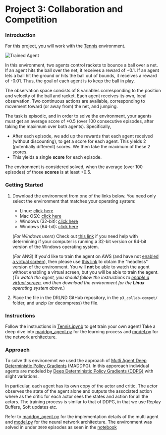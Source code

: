 [//]: # (Image References)

[image1]: https://user-images.githubusercontent.com/10624937/42135623-e770e354-7d12-11e8-998d-29fc74429ca2.gif "Trained Agent"
[image2]: https://user-images.githubusercontent.com/10624937/42135622-e55fb586-7d12-11e8-8a54-3c31da15a90a.gif "Soccer"


# Project 3: Collaboration and Competition

### Introduction

For this project, you will work with the [Tennis](https://github.com/Unity-Technologies/ml-agents/blob/master/docs/Learning-Environment-Examples.md#tennis) environment.

![Trained Agent][image1]

In this environment, two agents control rackets to bounce a ball over a net. If an agent hits the ball over the net, it receives a reward of +0.1.  If an agent lets a ball hit the ground or hits the ball out of bounds, it receives a reward of -0.01.  Thus, the goal of each agent is to keep the ball in play.

The observation space consists of 8 variables corresponding to the position and velocity of the ball and racket. Each agent receives its own, local observation.  Two continuous actions are available, corresponding to movement toward (or away from) the net, and jumping. 

The task is episodic, and in order to solve the environment, your agents must get an average score of +0.5 (over 100 consecutive episodes, after taking the maximum over both agents). Specifically,

- After each episode, we add up the rewards that each agent received (without discounting), to get a score for each agent. This yields 2 (potentially different) scores. We then take the maximum of these 2 scores.
- This yields a single **score** for each episode.

The environment is considered solved, when the average (over 100 episodes) of those **scores** is at least +0.5.

### Getting Started

1. Download the environment from one of the links below.  You need only select the environment that matches your operating system:
    - Linux: [click here](https://s3-us-west-1.amazonaws.com/udacity-drlnd/P3/Tennis/Tennis_Linux.zip)
    - Mac OSX: [click here](https://s3-us-west-1.amazonaws.com/udacity-drlnd/P3/Tennis/Tennis.app.zip)
    - Windows (32-bit): [click here](https://s3-us-west-1.amazonaws.com/udacity-drlnd/P3/Tennis/Tennis_Windows_x86.zip)
    - Windows (64-bit): [click here](https://s3-us-west-1.amazonaws.com/udacity-drlnd/P3/Tennis/Tennis_Windows_x86_64.zip)
    
    (_For Windows users_) Check out [this link](https://support.microsoft.com/en-us/help/827218/how-to-determine-whether-a-computer-is-running-a-32-bit-version-or-64) if you need help with determining if your computer is running a 32-bit version or 64-bit version of the Windows operating system.

    (_For AWS_) If you'd like to train the agent on AWS (and have not [enabled a virtual screen](https://github.com/Unity-Technologies/ml-agents/blob/master/docs/Training-on-Amazon-Web-Service.md)), then please use [this link](https://s3-us-west-1.amazonaws.com/udacity-drlnd/P3/Tennis/Tennis_Linux_NoVis.zip) to obtain the "headless" version of the environment.  You will **not** be able to watch the agent without enabling a virtual screen, but you will be able to train the agent.  (_To watch the agent, you should follow the instructions to [enable a virtual screen](https://github.com/Unity-Technologies/ml-agents/blob/master/docs/Training-on-Amazon-Web-Service.md), and then download the environment for the **Linux** operating system above._)

2. Place the file in the DRLND GitHub repository, in the `p3_collab-compet/` folder, and unzip (or decompress) the file. 

### Instructions

Follow the instructions in [Tennis.ipynb](https://github.com/adityaharish/p3_collaboration_and_competition/blob/master/Tennis.ipynb) to get train your own agent!  Take a deep dive into [maddpg_agent.py](https://github.com/adityaharish/p3_collaboration_and_competition/blob/master/maddpg_agent.py) for the learning process and [model.py](https://github.com/adityaharish/p3_collaboration_and_competition/blob/master/model.py) for the network architecture.

### Approach

To solve this environemnt we used the approach of [Mutli Agent Deep Deterministic Policy Gradients](https://papers.nips.cc/paper/7217-multi-agent-actor-critic-for-mixed-cooperative-competitive-environments.pdf) (MADDPG). In this apporoach individual agents are modeled by [Deep Deterministic Policy Gradients (DDPG)](https://arxiv.org/pdf/1509.02971.pdf) with slight variations. 

In particular, each agent has its own copy of the actor and critic. The actor observes the state of the agent alone and outputs the associated action where as the critic for each actor sees the states and action for all the actors. The training process is similar to that of DDPG, in that we use Replay Buffers, Soft updates etc.

Refer to [maddpg_agent.py](https://github.com/adityaharish/p3_collaboration_and_competition/blob/master/maddpg_agent.py) for the implementation details of the multi agent and [model.py](https://github.com/adityaharish/p3_collaboration_and_competition/blob/master/model.py) for the neural network architecture. The environment was solved in under `3000` episodes as seen in the [notebook](https://github.com/adityaharish/p3_collaboration_and_competition/blob/master/Tennis.ipynb)




